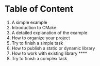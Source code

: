 # Table of Content

1. A simple example
2. Introduction to CMake
3. A detailed explanation of the example
4. How to organize your project
5. Try to finish a simple task
6. How to publish a static or dynamic library
7. How to work with existing library ****
8. Try to finish a complex task
